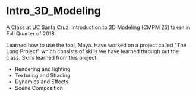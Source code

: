 # Intro_3D_Modeling
A Class at UC Santa Cruz. Introduction to 3D Modeling (CMPM 25) taken in Fall Quarter of 2018.

Learned how to use the tool, Maya. Have worked on a project called "The Long Project" which consists of skills we have learned through out the class.
Skills learned from this project:
- Rendering and lighting
- Texturing and Shading
- Dynamics and Effects
- Scene Composition
